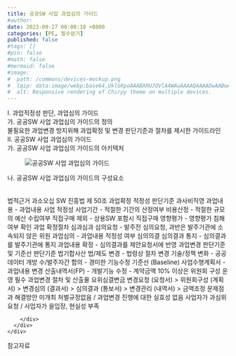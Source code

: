 ```yaml
---
title: 공공SW 사업 과업심의 가이드
#author: 
date: 2023-09-27 00:00:10 +0800
categories: [PE, 필수암기]
published: false
#tags: []
#pin: false
#math: false
#mermaid: false
#image:
#  path: /commons/devices-mockup.png
#  lqip: data:image/webp;base64,UklGRpoAAABXRUJQVlA4WAoAAAAQAAAADwAABwAAQUxQSDIAAAARL0AmbZurmr57yyIiqE8oiG0bejIYEQTgqiDA9vqnsUSI6H+oAERp2HZ65qP/VIAWAFZQOCBCAAAA8AEAnQEqEAAIAAVAfCWkAALp8sF8rgRgAP7o9FDvMCkMde9PK7euH5M1m6VWoDXf2FkP3BqV0ZYbO6NA/VFIAAAA
#  alt: Responsive rendering of Chirpy theme on multiple devices.
---
```


<div class="post-wrap">
  <div class="para">
    <div class="para-title">
      I. 과업적정성 판단, 과업심의 가이드
    </div>
    <div class="para-cntnt">
      <div class="para">
        <div class="para-title">
          가. 공공SW 사업 과업심의 가이드의 정의
        </div>
        <div class="para-cntnt">
            불필요한 과업변경 방지위해 과업확정 및 변경 판단기준과 절차를 제시한 가이드라인
        </div>
      </div>
    </div>
  </div>
  
  <div class="para">
    <div class="para-title">
      II. 공공SW 사업 과업심의 가이드
    </div>
    <div class="para-cntnt">
      <div class="para">
        <div class="para-title">
          가. 공공SW 사업 과업심의 가이드의 아키텍처
        </div>
        <div class="para-cntnt">
          <figure class="post-figure">
            <img src="/assets/img/posts/공공SW-사업-과업심의-가이드.png" alt="공공SW 사업 과업심의 가이드">
<!--            <figcaption>Source: Unveiling the Metaverse: Exploring Emerging Trends, Multifaceted Perspectives, and Future Challenges</figcaption>-->
          </figure>
        </div>
      </div>
      <div class="para">
        <div class="para-title">
          나. 공공SW 사업 과업심의 가이드의 구성요소
        </div>
        <div class="para-cntnt">
          <table class="post-table">
          </table>
          법적근거 과소오십
  SW 진흥법 제 50조
과업확정 적정성 판단기준 과사비직영
  과업내용 - 과업내용 사업 적정성
  사업기간 - 적절한 기간의 산정여부
  비용산정 - 적절한 규모의 예산 수립여부
  직접구매 제외 - 상용SW 포함시 직접구매 
  영향평가 - 영향평가 침해여부 확인
과업 확정절차 심과심과
  심의요청 - 발주전 심의요청, 과반은 발주기관에 소속되지 않은 위원
  과업심의 - 과업내용 적정성 여부 심의의결
  심의결과 통지 - 심의결과를 발주기관에 통지
  과업내용 확정 - 심의결과를 제안요청서에 반영
과업변경 판단기준 및 기준선
  판단기준 법기합사산
    법/제도 변경 - 법령상 절차 변경
    기술/정책 변화 - 공공데이터 개방
    수/발주자간 합의 - 경미한 기능수정
  기준선 (Baseline)
    사업수행계획서 - 과업내용 변경
    산출내역서(FP) - 개발기능 수정
  - 계약금액 10% 이상은 위원회 구성 운영 필수
과업변경 절차 및 산출물 요위심결변금
  변경요청 (요청서) &gt; 위원회구성 (계획서) &gt; 변경심의 (결과서) &gt; 심의결과 (통보서) &gt; 변경관리 (내역서) &gt; 금액조정
문제점과 해결방안
  미개최 처벌규정없음 / 과업변경 진행에 대한 실효성 없음
  사업자가 과심위 요청 / 사업자가 을입장, 현실성 부족

        </div>
      </div>
    </div>
  </div>

  <div class="refr-wrap">
    <div class="refr-title">
        참고자료
    </div>
    <ol class="refr-list">
    <!--    <li>(나현식, 최대선) <a target="_blank" href="https://scienceon.kisti.re.kr/commons/util/originalView.do?cn=JAKO202225948430499&oCn=JAKO202225948430499&dbt=JAKO&journal=NJOU00291864">메타버스 보안 위협 요소 및 대응 방안 검토</a></li>-->
    <!--    <li>(M. Uddin, S. Manickam, H. Ullah, M. Obaidat and A. Dandoush) <a target="_blank" href="https://ieeexplore.ieee.org/abstract/document/10138386">Unveiling the Metaverse: Exploring Emerging Trends, Multifaceted Perspectives, and Future Challenges</a></li>-->
    </ol>
  </div>
</div>
